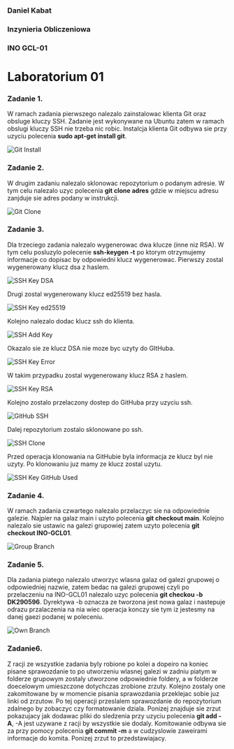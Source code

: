 ### Daniel Kabat
### Inzynieria Obliczeniowa
### INO GCL-01

# Laboratorium 01

### Zadanie 1.
W ramach zadania pierwszego nalezalo zainstalowac klienta Git oraz obsluge kluczy SSH. Zadanie jest wykonywane na Ubuntu zatem w ramach obslugi kluczy SSH nie trzeba nic robic. Instalcja klienta Git odbywa sie przy uzyciu polecenia **sudo apt-get install git**.

![Git Install](https://github.com/InzynieriaOprogramowaniaAGH/MDO2022_S/blob/DK290596/INO/GCL01/DK290596/LAB_01/zad1_instalacja_git.png)

### Zadanie 2.
W drugim zadaniu nalezalo sklonowac repozytorium o podanym adresie. W tym celu nalezalo uzyc polecenia **git clone adres** gdzie w miejscu adresu zanjduje sie adres podany w instrukcji.

![Git Clone](https://github.com/InzynieriaOprogramowaniaAGH/MDO2022_S/blob/DK290596/INO/GCL01/DK290596/LAB_01/Zad2_klonowanie_repo.png)

### Zadanie 3.
Dla trzeciego zadania nalezalo wygenerowac dwa klucze (inne niz RSA). W tym celu posluzylo polecenie **ssh-keygen -t** po ktorym otrzymujemy informacje co dopisac by odpowiedni klucz wygenerowac. Pierwszy zostal wygenerowany klucz dsa z haslem.

![SSH Key DSA](https://github.com/InzynieriaOprogramowaniaAGH/MDO2022_S/blob/DK290596/INO/GCL01/DK290596/LAB_01/Zad3_1_dsa_pwd.png)

Drugi zostal wygenerowany klucz ed25519 bez hasla.

![SSH Key ed25519](https://github.com/InzynieriaOprogramowaniaAGH/MDO2022_S/blob/DK290596/INO/GCL01/DK290596/LAB_01/Zad3_1_ed25519_no_pwd.png)

Kolejno nalezalo dodac klucz ssh do klienta.

![SSH Add Key](https://github.com/InzynieriaOprogramowaniaAGH/MDO2022_S/blob/DK290596/INO/GCL01/DK290596/LAB_01/Zad3_2_SSH.png)

Okazalo sie ze klucz DSA nie moze byc uzyty do GItHuba.

![SSH Key Error](https://github.com/InzynieriaOprogramowaniaAGH/MDO2022_S/blob/DK290596/INO/GCL01/DK290596/LAB_01/zad3_2_zly_klucz.png)

W takim przypadku zostal wygenerowany klucz RSA z haslem.

![SSH Key RSA](https://github.com/InzynieriaOprogramowaniaAGH/MDO2022_S/blob/DK290596/INO/GCL01/DK290596/LAB_01/zad3_2_rsa.png)

Kolejno zostalo przelaczony dostep do GitHuba przy uzyciu ssh.

![GitHub SSH](https://github.com/InzynieriaOprogramowaniaAGH/MDO2022_S/blob/DK290596/INO/GCL01/DK290596/LAB_01/zad3_2_ssh.png)

Dalej repozytorium zostalo sklonowane po ssh.

![SSH Clone](https://github.com/InzynieriaOprogramowaniaAGH/MDO2022_S/blob/DK290596/INO/GCL01/DK290596/LAB_01/zad3_3_ssh_clone.png)

Przed operacja klonowania na GitHubie byla informacja ze klucz byl nie uzyty. Po klonowaniu juz mamy ze klucz zostal uzytu.

![SSH Key GitHub Used](https://github.com/InzynieriaOprogramowaniaAGH/MDO2022_S/blob/DK290596/INO/GCL01/DK290596/LAB_01/zad3_3_uzytySSH.png)

### Zadanie 4.

W ramach zadania czwartego nalezalo przelaczyc sie na odpowiednie galezie. Najpier na galaz main i uzyto polecenia **git checkout main**. Kolejno nalezalo sie ustawic na galezi grupowiej zatem uzyto polecenia **git checkout INO-GCL01**.

![Group Branch](https://github.com/InzynieriaOprogramowaniaAGH/MDO2022_S/blob/DK290596/INO/GCL01/DK290596/LAB_01/zad4.png)

### Zadanie 5.

Dla zadania piatego nalezalo utworzyc wlasna galaz od galezi grupowej o odpowiedniej nazwie, zatem bedac na galezi grupowej czyli po przelaczeniu na INO-GCL01 nalezalo uzyc polecenia **git checkou -b DK290596**. Dyrektywa -b oznacza ze tworzona jest nowa galaz i nastepuje odrazu przalaczenia na nia wiec operacja konczy sie tym iz jestesmy na danej gaezi podanej w poleceniu.

![Own Branch](https://github.com/InzynieriaOprogramowaniaAGH/MDO2022_S/blob/DK290596/INO/GCL01/DK290596/LAB_01/zad5.png)

### Zadanie6.

Z racji ze wszystkie zadania byly robione po kolei a dopeiro na koniec pisane sprawozdanie to po utworzeniu wlasnej galezi w zadniu piatym w folderze grupowym zostaly utworzone odpowiednie foldery, a w folderze doecelowym umieszczone dotychczas zrobione zrzuty. Kolejno zostaly one zakomitowane by w momencie pisania sprawozdania przeklejac sobie juz linki od zrzutow. 
Po tej operacji przeslalem sprawozdanie do repozytorium zdalnego by zobaczyc czy formatowanie dziala. Ponizej znajduje sie zrzut pokazujacy jak dodawac pliki do sledzenia przy uzyciu polecenia **git add -A**, -A jest uzywane z racji by wszystkie sie dodaly. Komitowanie odbywa sie za przy pomocy polecenia **git commit -m** a w cudzyslowie zaweirami informacje do komita. Ponizej zrzut to przedstawiajacy. 
